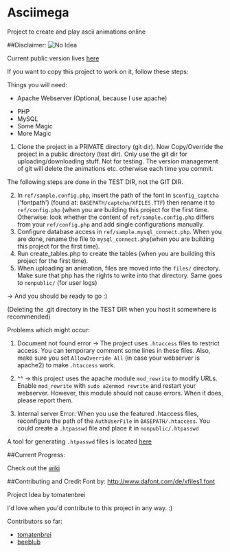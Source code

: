 Asciimega
====
Project to create and play ascii animations online

##Disclaimer:
![No Idea](http://www.aux.tv/wp-content/uploads/2013/11/i-have-no-idea-what-im-doing-science-dog.jpg)

Current public version lives [here](https://tomatenbrei.cloudapp.net/ascii)  

If you want to copy this project to work on it, follow these steps:

Things you will need:
- Apache Webserver (Optional, because I use apache)
* PHP
* MySQL
* Some Magic
* More Magic


1. Clone the project in a PRIVATE directory (git dir). Now Copy/Override the project in a public directory (test dir). Only use the git dir for uploading/downloading stuff. Not for testing. The version management of git will delete the animations etc. otherwise each time you commit. 

The following steps are done in the TEST DIR, not the GIT DIR.

2. In `ref/sample.config.php`, insert the path of the font in `$config_captcha` ('fontpath') (found at: `BASEPATH/captcha/XFILES.TTF`) then rename it to `ref/config.php` (when you are building this project for the first time. Otherwise: look whether the content of `ref/sample.config.php` differs from your `ref/config.php` and add single configurations manually.
3. Configure database access in `ref/sample.mysql_connect.php`. When you are done, rename the file to `mysql_connect.php`(when you are building this project for the first time).
4. Run create_tables.php to create the tables (when you are building this project for the first time).
5. When uploading an animation, files are moved into the `files/` directory. Make sure that php has the rights to write into that directory. Same goes to `nonpublic/` (for user logs)

-> And you should be ready to go :)

(Deleting the .git directory in the TEST DIR when you host it somewhere is recommended)

Problems which might occur:

1. Document not found error -> The project uses `.htaccess` files to restrict access. You can temporary comment some lines in these files. Also, make sure you set `AllowOverride All` (in case your webserver is apache2) to make `.htaccess` work.

2. ^^ -> this project uses the apache module `mod_rewrite` to modify URLs. Enable `mod_rewrite` with `sudo a2enmod rewrite` and restart your webserver. However, this module should not cause errors. When it does, please report them.

3. Internal server Error: When you use the featured .htaccess files, reconfigure the path of the `AuthUserFile` in `BASEPATH/.htaccess`. You could create a `.htpasswd` file and place it in `nonpublic/.htpasswd`

A tool for generating `.htpasswd` files is located [here](http://www.htaccesstools.com/htpasswd-generator/)  

##Current Progress:

Check out the [wiki](https://github.com/tomatenbrei/asciimega/wiki/)

##Contributing and Credit
Font by: http://www.dafont.com/de/xfiles1.font

Project Idea by tomatenbrei

I'd love when you'd contribute to this project in any way. :)

Contributors so far:
- [tomatenbrei](https://github.com/tomatenbrei)
- [beeblub](https://github.com/beeblub)



